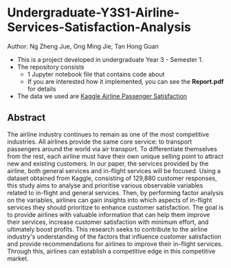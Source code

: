 # Undergraduate-Y3S1-Airline-Services-Satisfaction-Analysis
Author: Ng Zheng Jue, Ong Ming Jie, Tan Hong Guan

* This is a project developed in undergraduate Year 3 - Semester 1.
* The repository consists
    * 1 Jupyter notebook file that contains code about  
    * If you are interested how it implemented, you can see the **Report.pdf** for details
* The data we used are [Kaggle Airline Passenger Satisfaction](https://www.kaggle.com/datasets/mysarahmadbhat/airline-passenger-satisfaction)

## Abstract
The airline industry continues to remain as one of the most competitive industries. All
airlines provide the same core service: to transport passengers around the world via air
transport. To differentiate themselves from the rest, each airline must have their own unique
selling point to attract new and existing customers. In our paper, the services provided by the
airline, both general services and in-flight services will be focused.
Using a dataset obtained from Kaggle, consisting of 129,880 customer responses, this
study aims to analyse and prioritise various observable variables related to in-flight and
general services. Then, by performing factor analysis on the variables, airlines can gain
insights into which aspects of in-flight services they should prioritize to enhance customer
satisfaction. The goal is to provide airlines with valuable information that can help them
improve their services, increase customer satisfaction with minimum effort, and ultimately
boost profits.
This research seeks to contribute to the airline industry's understanding of the factors
that influence customer satisfaction and provide recommendations for airlines to improve
their in-flight services. Through this, airlines can establish a competitive edge in this
competitive market.
